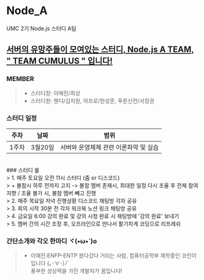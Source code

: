 # Node_A
UMC 2기 Node.js 스터디 A팀</br>
## <u>**서버의 유망주들이 모여있는 스터디, Node.js A TEAM, " TEAM CUMULUS " 입니다!**</u> 
### MEMBER </br>
> + 스터디장: 이매진/최상</br>
> + 스터디원: 웬디/김지원, 아프로/한성준, 푸른신전/서정권

### 스터디 일정 </br>
| 주차 | 날짜 | 범위 |
|:---:|:---:|:---:|
| 1주차 | 3월20일 | 서버와 운영체제 관련 이론파악 및 실습 |

</br>
### 스터디 룰 </br>
> 1. 매주 토요일 오전 11시 스터디 (줌 or 디스코드)</br>
>  + 불참시 하루 전까지 고지 -> 불참 멤버 존재시, 최대한 일정 다시 조율 후 전체 참여 지향 / 조율 불가 시, 불참 멤버 빼고 진행</br>
> 2. 매주 목요일 저녁 진행상황 디스코드 채팅방 각자 공유</br>
> 3. 회의 시작 30분 전 각자 워크북 노션 링크 채팅방 공유</br>
> 4. 금요일 6:00 강의 완료 및 강의 시청 완료 시 채팅방에 '강의 완료' 보내기</br>
> 5. 멤버 간의 시간 조정 후, 오프라인으로 만나서 활기차게 코딩으로 리프레쉬</br>

### 간단소개와 각오 한마디 ヾ(•ω•`)o </br>
> + 이매진:ENFP-ENTP 왔다갔다 거리는 사람, 컴퓨터공학부 재학중인 코린이 입니다 (｡･∀･)ﾉﾞ</br>
>          풍부한 상상력을 가진 개발자가 꿈입니다!</br>
